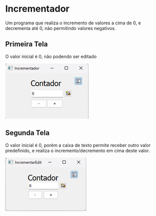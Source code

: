 # Incrementador
Um programa que realiza o incremento de valores a cima de 0, e decrementa até 0, não permitindo valores negativos.

## Primeira Tela
O valor inicial é 0, não podendo ser editado

<img src = "Imagens\Tela1.png">

## Segunda Tela
O valor inicial é 0, porém a caixa de texto permite receber outro valor predefinido, e realiza o incremento/decremento em cima deste valor.

<img src = "Imagens\Tela2.png">